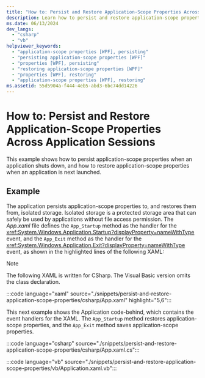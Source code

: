 ```yaml
---
title: "How to: Persist and Restore Application-Scope Properties Across Application Sessions"
description: Learn how to persist and restore application-scope properties across application sessions via included code examples in XAML, C#, and Visual Basic.
ms.date: 06/13/2024
dev_langs: 
  - "csharp"
  - "vb"
helpviewer_keywords: 
  - "application-scope properties [WPF], persisting"
  - "persisting application-scope properties [WPF]"
  - "properties [WPF], persisting"
  - "restoring application-scope properties [WPF]"
  - "properties [WPF], restoring"
  - "application-scope properties [WPF], restoring"
ms.assetid: 55d5904a-f444-4eb5-abd3-6bc74dd14226
---
```

# How to: Persist and Restore Application-Scope Properties Across Application Sessions

This example shows how to persist application-scope properties when an application shuts down, and how to restore application-scope properties when an application is next launched.

## Example

The application persists application-scope properties to, and restores them from, isolated storage. Isolated storage is a protected storage area that can safely be used by applications without file access permission. The *App.xaml* file defines the `App_Startup` method as the handler for the <xref:System.Windows.Application.Startup?displayProperty=nameWithType> event, and the `App_Exit` method as the handler for the <xref:System.Windows.Application.Exit?displayProperty=nameWithType> event, as shown in the highlighted lines of the following XAML:

> [!NOTE]
> The following XAML is written for CSharp. The Visual Basic version omits the class declaration.

:::code language="xaml" source="./snippets/persist-and-restore-application-scope-properties/csharp/App.xaml" highlight="5,6":::

This next example shows the Application code-behind, which contains the event handlers for the XAML. The `App_Startup` method restores application-scope properties, and the `App_Exit` method saves application-scope properties.

:::code language="csharp" source="./snippets/persist-and-restore-application-scope-properties/csharp/App.xaml.cs":::

:::code language="vb" source="./snippets/persist-and-restore-application-scope-properties/vb/Application.xaml.vb":::

